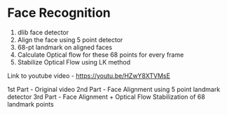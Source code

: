 # Face Recognition

1. dlib face detector
2. Align the face using 5 point detector
3. 68-pt landmark on aligned faces
4. Calculate Optical flow for these 68 points for every frame
5. Stabilize Optical Flow using LK method

Link to youtube video - https://youtu.be/HZwY8XTVMsE

1st Part - Original video
2nd Part - Face Alignment using 5 point landmark detector
3rd Part - Face Alignment + Optical Flow Stabilization of 68 landmark points
